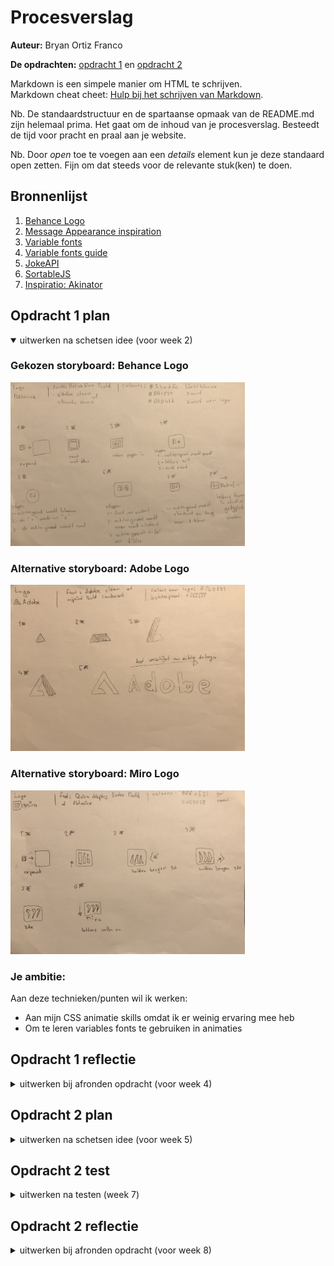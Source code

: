 # Procesverslag
**Auteur:** Bryan Ortiz Franco

**De opdrachten:** [opdracht 1](opdracht1/index.html) en [opdracht 2](opdracht2/index.html)


Markdown is een simpele manier om HTML te schrijven.  
Markdown cheat cheet: [Hulp bij het schrijven van Markdown](https://github.com/adam-p/markdown-here/wiki/Markdown-Cheatsheet).

Nb. De standaardstructuur en de spartaanse opmaak van de README.md zijn helemaal prima. Het gaat om de inhoud van je procesverslag. Besteedt de tijd voor pracht en praal aan je website.

Nb. Door *open* toe te voegen aan een *details* element kun je deze standaard open zetten. Fijn om dat steeds voor de relevante stuk(ken) te doen.



## Bronnenlijst
  1. [Behance Logo](https://logos-world.net/behance-logo/)
  2. [Message Appearance inspiration](https://codepen.io/ezenith/pen/pJLypJ)
  3. [Variable fonts](https://fonts.google.com/?vfonly=true)
  4. [Variable fonts guide](https://developer.mozilla.org/en-US/docs/Web/CSS/CSS_Fonts/Variable_Fonts_Guide)
  5. [JokeAPI](https://sv443.net/jokeapi/v2/#try-it)
  6. [SortableJS](https://sortablejs.github.io/Sortable/)
  7. [Inspiratio: Akinator](https://en.akinator.com/)



## Opdracht 1 plan

<details open>
  <summary>uitwerken na schetsen idee (voor week 2)</summary>

  ### Gekozen storyboard: Behance Logo
  <img src="readme-images/behance-logo-idee.jpeg" width="375px" alt="gekozen storyboard voor opdracht 1">

  ### Alternative storyboard: Adobe Logo
  <img src="readme-images/adobe-logo-idee.jpeg" width="375px" alt="alternative storyboard voor opdracht 1">

  ### Alternative storyboard: Miro Logo
  <img src="readme-images/miro-logo-idee.jpeg" width="375px" alt="alternative storyboard voor opdracht 1">

  ### Je ambitie: 
  Aan deze technieken/punten wil ik werken:
  - Aan mijn CSS animatie skills omdat ik er weinig ervaring mee heb
  - Om te leren variables fonts te gebruiken in animaties
</details>



## Opdracht 1 reflectie

<details>
  <summary>uitwerken bij afronden opdracht (voor week 4)</summary>


  ### Je uitkomst - karakteristiek screenshot(s):
  <img src="readme-images/behance-logo-p1.png" width="375px" alt="uitkomst opdracht 1 - deel 1">

  <img src="readme-images/behance-logo-p2.png" width="375px" alt="uitkomst opdracht 1 - deel 2">

  <img src="readme-images/behance-logo-p3.png" width="375px" alt="uitkomst opdracht 1 - deel 3">

  ### Dit ging goed/Heb ik geleerd: 
  Het variabele lettertype werkt goed tijdens de transacties van de verschillende versies van het logo, ook de animatie loopt goed door en het was meteen heel responsive.

  ### Dit was lastig/Is niet gelukt:
  - Het originele logo heeft een streep op de "e" en ik kon het niet toepassen.
  - Ik heb niet alle logo's kunnen toepassen, maar ben van plan dat in de toekomst te doen voor mijn eigen portfolio.

  <img src="readme-images/behance-logo.jpeg" width="375px" alt="bummer">
  <img src="readme-images/behance-logo-history.jpeg" width="375px" alt="bummer">
</details>



## Opdracht 2 plan

<details>
  <summary>uitwerken na schetsen idee (voor week 5)</summary>

  ### Je ontwerp:
  <img src="readme-images/bender-joke-idee" width="375px" alt="ontwerp opdracht 2">

  ### Web/Mobile Lay-out schetsen:
  <img src="readme-images/bender-joke-mobilelayout.jpeg" width="375px" alt="mobile lay-out schets - 1">

  <img src="readme-images/bender-mobile-mobilelayout.jpeg" width="375px" alt="mobile lay-out schets - 2">

  <img src="readme-images/bender-joke-weblayout.jpeg" width="375px" alt="web lay-out schets">

  ### Je ambitie: 
  Aan deze technieken/punten wil ik werken:
  - Aan mijn CSS animatie skills verbeteren
  - Werken met API omdat ik niet veel mee gewerkt heb
  - Om een interactive project te maken
</details>



## Opdracht 2 test

<details>
  <summary>uitwerken na testen (week 7)</summary>

  ### Bevinding 1:
  Omschrijving van wat er nog niet orde was (tekst en afbeeding(en)).

  #### oplossing:
  Beschrijving hoe je het hebt hebt opgelost of als het niet gelukt is hoe je het zou oplossen (tekst en afbeeding(en)).



  ### Bevinding 2:
  Omschrijving van wat er nog niet orde was (tekst en afbeeding(en)).

  #### oplossing:
  Beschrijving hoe je het hebt hebt opgelost of als het niet gelukt is hoe je het zou oplossen (tekst en afbeeding(en)).



  ### Bevinding 3:
  Omschrijving van wat er nog niet orde was (tekst en afbeeding(en)).

  #### oplossing:
  Beschrijving hoe je het hebt hebt opgelost of als het niet gelukt is hoe je het zou oplossen (tekst en afbeeding(en)).



  ### Bevinding 4:
  Omschrijving van wat er nog niet orde was (tekst en afbeeding(en)).

  #### oplossing:
  Beschrijving hoe je het hebt hebt opgelost of als het niet gelukt is hoe je het zou oplossen (tekst en afbeeding(en)).



  ### Bevinding 5:
  Omschrijving van wat er nog niet orde was (tekst en afbeeding(en)).

  #### oplossing:
  Beschrijving hoe je het hebt hebt opgelost of als het niet gelukt is hoe je het zou oplossen (tekst en afbeeding(en)).
</details>



## Opdracht 2 reflectie

<details>
  <summary>uitwerken bij afronden opdracht (voor week 8)</summary>

  ### Je uitkomst - karakteristiek screenshot(s):
  <img src="readme-images/dummy-plaatje.svg" width="375px" alt="uitkomst opdracht 2">


  ### Dit ging goed/Heb ik geleerd: 
  Korte omschrijving met plaatje(s)

  <img src="readme-images/dummy-plaatje.svg" width="375px" alt="top">


  ### Dit was lastig/Is niet gelukt:
  Korte omschrijving met plaatje(s)

  <img src="readme-images/dummy-plaatje.svg" width="375px" alt="bummer">
</details>